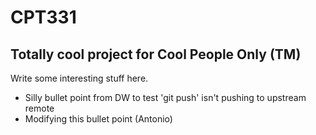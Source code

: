 # CPT331
## Totally cool project for Cool People Only (TM)
Write some interesting stuff here.

* Silly bullet point from DW to test 'git push' isn't pushing to upstream remote
* Modifying this bullet point (Antonio)